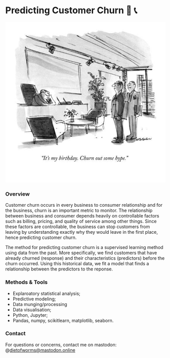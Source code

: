 # Predicting Customer Churn 🏢 📞

![churn](img/churn.jpg)

### Overview

Customer churn occurs in every business to consumer relationship and for the business, churn is an important metric to monitor. The relationship between business and consumer depends heavily on controllable factors such as billing, pricing, and quality of service among other things. Since these factors are controllable, the business can stop customers from leaving by understanding exactly why they would leave in the first place, hence predicting customer churn. 

The method for predicting customer churn is a supervised learning method using data from the past. More specifically, we find customers that have already churned (response) and their characteristics (predictors) before the churn occurred. Using this historical data, we fit a model that finds a relationship between the predictors to the reponse. 

### Methods & Tools
* Explaroatory statistical analysis;
* Predictive modeling;
* Data munging/processing
* Data visualisation;
* Python, Jupyter;
* Pandas, numpy, scikitlearn, matplotlib, seaborn.

### Contact
For questions or concerns, contact me on mastodon: @dietofworms@mastodon.online